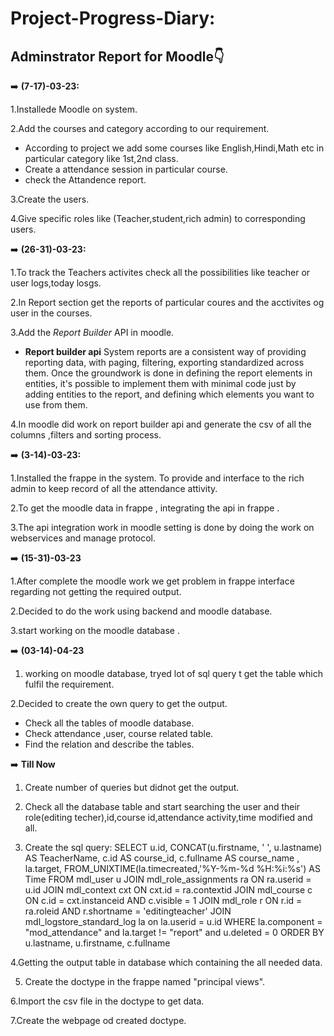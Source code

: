 
# Project-Progress-Diary:
 ## **Adminstrator Report for Moodle**:point_down: ##

➡️ **(7-17)-03-23:**

1.Installede Moodle on system.

2.Add the courses and category according to our requirement.
- According to project we add some courses like English,Hindi,Math etc in particular category like 1st,2nd class.
- Create a attendance session in particular course.
- check the Attandence report.

3.Create the users.

4.Give specific roles like (Teacher,student,rich admin) to corresponding users.

:arrow_right: **(26-31)-03-23:**

1.To track the Teachers activites check all the possibilities like teacher or user logs,today losgs.

2.In Report section get the reports of particular coures and the acctivites og user in the courses.

3.Add the *Report Builder* API in moodle.

- **Report builder api** 
System reports are a consistent way of providing reporting data, with paging, filtering, exporting standardized across them. Once the groundwork is done in defining the report elements in entities, it's possible to implement them with minimal code just by adding entities to the report, and defining which elements you want to use from them. 

4.In moodle did work on report builder api and generate the csv of all the columns ,filters and sorting process.

➡️ **(3-14)-03-23:**

1.Installed the frappe in the system. To provide and interface to the rich admin to keep record of all the attendance attivity.

2.To get the moodle data in frappe , integrating the api in frappe .

3.The api integration work in moodle setting is done by doing the work on webservices and manage protocol.

➡️ **(15-31)-03-23**

1.After complete the moodle work we get problem in frappe interface regarding not getting the required output.

2.Decided to do the work using backend and moodle database.

3.start working on the moodle database .

➡️ **(03-14)-04-23**

1. working on moodle database, tryed lot of sql query t get the table which fulfil the requirement.

2.Decided to create the own query to get the output.
- Check all the tables of moodle database.
- Check attendance ,user, course related table.
- Find the relation and describe the tables.

➡️ **Till Now**

1. Create number of queries but didnot get the output.

2. Check all the database table and start searching the user and their role(editing techer),id,course id,attendance activity,time modified and all.
 
3. Create the sql query:
SELECT   u.id, CONCAT(u.firstname, ' ', u.lastname) AS TeacherName, c.id AS course_id, c.fullname AS course_name , la.target, FROM_UNIXTIME(la.timecreated,'%Y-%m-%d %H:%i:%s') AS Time FROM     mdl_user u JOIN     mdl_role_assignments ra ON ra.userid = u.id JOIN mdl_context cxt ON cxt.id = ra.contextid JOIN     mdl_course c ON c.id = cxt.instanceid AND c.visible = 1 JOIN     mdl_role r ON r.id = ra.roleid AND r.shortname = 'editingteacher' JOIN mdl_logstore_standard_log la on la.userid = u.id WHERE la.component = "mod_attendance" and la.target != "report" and  u.deleted = 0 ORDER BY     u.lastname,     u.firstname,     c.fullname

4.Getting the output table in database which containing the all needed data.

5. Create the doctype in the frappe named "principal views".

6.Import the csv file in the doctype to get data.

7.Create the webpage od created doctype.


